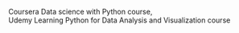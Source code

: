 Coursera Data science with Python course,  
Udemy Learning Python for Data Analysis and Visualization course

